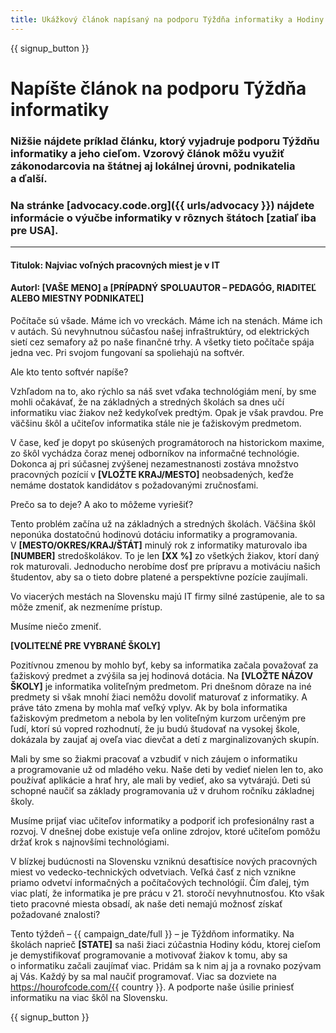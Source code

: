 ```yaml
---
title: Ukážkový článok napísaný na podporu Týždňa informatiky a Hodiny kódu
---
```


{{ signup_button }}

# Napíšte článok na podporu Týždňa informatiky

### Nižšie nájdete príklad článku, ktorý vyjadruje podporu Týždňu informatiky a jeho cieľom. Vzorový článok môžu využiť zákonodarcovia na štátnej aj lokálnej úrovni, podnikatelia a ďalší.

### Na stránke [advocacy.code.org]({{ urls/advocacy }}) nájdete informácie o výučbe informatiky v rôznych štátoch [zatiaľ iba pre USA].

* * *

#### Titulok: Najviac voľných pracovných miest je v IT

#### AutorI: [VAŠE MENO] a [PRÍPADNÝ SPOLUAUTOR – PEDAGÓG, RIADITEĽ ALEBO MIESTNY PODNIKATEĽ]

Počítače sú všade. Máme ich vo vreckách. Máme ich na stenách. Máme ich v autách. Sú nevyhnutnou súčasťou našej infraštruktúry, od elektrických sietí cez semafory až po naše finančné trhy. A všetky tieto počítače spája jedna vec. Pri svojom fungovaní sa spoliehajú na softvér.

Ale kto tento softvér napíše?

Vzhľadom na to, ako rýchlo sa náš svet vďaka technológiám mení, by sme mohli očakávať, že na základných a stredných školách sa dnes učí informatiku viac žiakov než kedykoľvek predtým. Opak je však pravdou. Pre väčšinu škôl a učiteľov informatika stále nie je ťažiskovým predmetom.

V čase, keď je dopyt po skúsených programátoroch na historickom maxime, zo škôl vychádza čoraz menej odborníkov na informačné technológie. Dokonca aj pri súčasnej zvýšenej nezamestnanosti zostáva množstvo pracovných pozícií v **[VLOŽTE KRAJ/MESTO]** neobsadených, keďže nemáme dostatok kandidátov s požadovanými zručnosťami.

Prečo sa to deje? A ako to môžeme vyriešiť?

Tento problém začína už na základných a stredných školách. Väčšina škôl neponúka dostatočnú hodinovú dotáciu informatiky a programovania. V **[MESTO/OKRES/KRAJ/ŠTÁT]** minulý rok z informatiky maturovalo iba **[NUMBER]** stredoškolákov. To je len **[XX %]** zo všetkých žiakov, ktorí daný rok maturovali. Jednoducho nerobíme dosť pre prípravu a motiváciu našich študentov, aby sa o tieto dobre platené a perspektívne pozície zaujímali.

Vo viacerých mestách na Slovensku majú IT firmy silné zastúpenie, ale to sa môže zmeniť, ak nezmeníme prístup.

Musíme niečo zmeniť.

**[VOLITEĽNÉ PRE VYBRANÉ ŠKOLY]**

Pozitívnou zmenou by mohlo byť, keby sa informatika začala považovať za ťažiskový predmet a zvýšila sa jej hodinová dotácia. Na **[VLOŽTE NÁZOV ŠKOLY]** je informatika voliteľným predmetom. Pri dnešnom dôraze na iné predmety si však mnohí žiaci nemôžu dovoliť maturovať z informatiky. A práve táto zmena by mohla mať veľký vplyv. Ak by bola informatika ťažiskovým predmetom a nebola by len voliteľným kurzom určeným pre ľudí, ktorí sú vopred rozhodnutí, že ju budú študovať na vysokej škole, dokázala by zaujať aj oveľa viac dievčat a detí z marginalizovaných skupín.

Mali by sme so žiakmi pracovať a vzbudiť v nich záujem o informatiku a programovanie už od mladého veku. Naše deti by vedieť nielen len to, ako používať aplikácie a hrať hry, ale mali by vedieť, ako sa vytvárajú. Deti sú schopné naučiť sa základy programovania už v druhom ročníku základnej školy.

Musíme prijať viac učiteľov informatiky a podporiť ich profesionálny rast a rozvoj. V dnešnej dobe existuje veľa online zdrojov, ktoré učiteľom pomôžu držať krok s najnovšími technológiami.

V blízkej budúcnosti na Slovensku vzniknú desaťtisíce nových pracovných miest vo vedecko-technických odvetviach. Veľká časť z nich vznikne priamo odvetví informačných a počítačových technológií. Čím ďalej, tým viac platí, že informatika je pre prácu v 21. storočí nevyhnutnosťou. Kto však tieto pracovné miesta obsadí, ak naše deti nemajú možnosť získať požadované znalosti?

Tento týždeň – {{ campaign_date/full }} – je Týždňom informatiky. Na školách naprieč **[STATE]** sa naši žiaci zúčastnia Hodiny kódu, ktorej cieľom je demystifikovať programovanie a motivovať žiakov k tomu, aby sa o informatiku začali zaujímať viac. Pridám sa k nim aj ja a rovnako pozývam aj Vás. Každý by sa mal naučiť programovať. Viac sa dozviete na https://hourofcode.com/{{ country }}. A podporte naše úsilie priniesť informatiku na viac škôl na Slovensku.

{{ signup_button }}